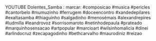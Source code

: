 YOUTUBE
Dolentes_Samba : marcar:
#composicao #musica #pericles #cantorbelo #mumuzinho #ferrugem #doceencontro #xandedepilares #exaltasamba #thiaguinho #salgadinho #menosémais #alexandrepires #ludmilla  #leandrovoz  #sorrisomaroto #netinhodepaula #prateado #marquinhosensacao #artpopular #marcioart #wilsinhomalicia #dinei #arlindocruz #zecapagodinho #bethcarvalho #maurodiniz #reizao
